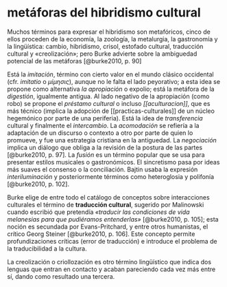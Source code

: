 # metáforas del hibridismo cultural
Muchos términos para expresar el hibridismo son metafóricos, cinco de ellos proceden de la economía, la zoología, la metalurgia, la gastronomía y la lingüística: cambio, hibridismo, crisol, estofado cultural, traducción cultural y «creolización»; pero Burke advierte sobre la ambiguedad potencial de las metáforas [@burke2010, p. 90]

Está la *imitación*, término con cierto valor en el mundo clásico occidental (cfr. *imitatio* o *μίμησις*), aunque no le falta el lado peyorativo; a esta idea se propone como alternativa *la apropiación* o expolio; está la metáfora de la *digestión*, igualmente antigua. Al lado negativo de la apropiación (como robo) se propone el *préstamo cultural* o incluso *[[aculturacion]]*, que es más técnico (implica la adopción de [[practicas-culturales]] de un núcleo hegemónico por parte de una periferia). Está la idea de *transferencia* cultural y finalmente el *intercambio*. La *acomodación* se refiería a la adaptación de un discurso o contexto a otro por parte de quien lo promueve, y fue una estrategia cristiana en la antiguedad. La *negociación* implica un diálogo que obliga a la revisión de la postura de las partes [@burke2010, p. 97]. La *fusión* es un término popular que se usa para presentar estilos musicales o gastronómicos. El sincretismo pasa por ideas más suaves el consenso o la conciliación. Bajtin usaba la expresión *interiluminación* y posteriormente términos como heteroglosia y polifonía [@burke2010, p. 102].

Burke elige de entre todo el catálogo de conceptos sobre interacciones culturales el término de **traducción cultural**, sugerido por Malinowski cuando escribió que pretendía *«traducir las condiciones de vida melanesias para que pudiéramos entenderlas»* [@burke2010, p. 105]; esta noción es secundada por Evans-Pritchard, y entre otros humanistas, el crítico Georg Steiner [@burke2010, p. 106]. Este concepto permite profundizaciones críticas (error de traducción) e introduce el problema de la traducibilidad a la cultura.

La creolización o criollozación es otro término lingüístico que indica dos lenguas que entran en contacto y acaban pareciendo cada vez más entre sí, dando como resultado una tercera.

